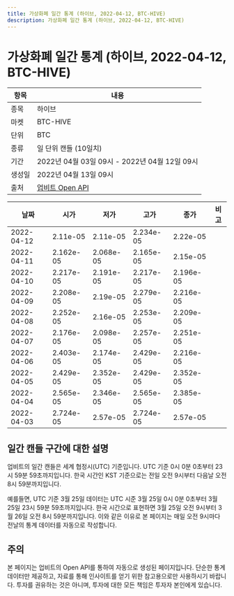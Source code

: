 ```yaml
---
title: 가상화폐 일간 통계 (하이브, 2022-04-12, BTC-HIVE)
description: 가상화폐 일간 통계 (하이브, 2022-04-12, BTC-HIVE)
---
```



가상화폐 일간 통계 (하이브, 2022-04-12, BTC-HIVE)
===

|항목|내용|
|--|--|
|종목|하이브|
|마켓|BTC-HIVE|
|단위|BTC|
|종류|일 단위 캔들 (10일치)|
|기간|2022년 04월 03일 09시 - 2022년 04월 12일 09시|
|생성일|2022년 04월 13일 09시|
|출처|[업비트 Open API](https://docs.upbit.com)|


|날짜|시가|저가|고가|종가|비고|
|--|--|--|--|--|--|
|2022-04-12|2.11e-05|2.11e-05|2.234e-05|2.22e-05|    |
|2022-04-11|2.162e-05|2.068e-05|2.165e-05|2.15e-05|    |
|2022-04-10|2.217e-05|2.191e-05|2.217e-05|2.196e-05|    |
|2022-04-09|2.208e-05|2.19e-05|2.279e-05|2.216e-05|    |
|2022-04-08|2.252e-05|2.16e-05|2.253e-05|2.209e-05|    |
|2022-04-07|2.176e-05|2.098e-05|2.257e-05|2.251e-05|    |
|2022-04-06|2.403e-05|2.174e-05|2.429e-05|2.216e-05|    |
|2022-04-05|2.429e-05|2.352e-05|2.429e-05|2.352e-05|    |
|2022-04-04|2.565e-05|2.346e-05|2.565e-05|2.385e-05|    |
|2022-04-03|2.724e-05|2.57e-05|2.724e-05|2.57e-05|    |


일간 캔들 구간에 대한 설명
---


업비트의 일간 캔들은 세계 협정시(UTC) 기준입니다. 
UTC 기준 0시 0분 0초부터 23시 59분 59초까지입니다. 
한국 시간인 KST 기준으로는 전일 오전 9시부터 다음날 오전 8시 59분까지입니다. 


예를들면, UTC 기준 3월 25일 데이터는 UTC 시준 3월 25일 0시 0분 0초부터 3월 25일 23시 59분 59초까지입니다. 
한국 시간으로 표현하면 3월 25일 오전 9시부터 3월 26일 오전 8시 59분까지입니다. 
이와 같은 이유로 본 페이지는 매일 오전 9시마다 전날의 통계 데이터를 자동으로 작성합니다. 


주의
---


본 페이지는 업비트의 Open API를 통하여 자동으로 생성된 페이지입니다. 
단순한 통계 데이터만 제공하고, 자료를 통해 인사이트를 얻기 위한 참고용으로만 사용하시기 바랍니다. 
투자를 권유하는 것은 아니며, 투자에 대한 모든 책임은 투자자 본인에게 있습니다. 

